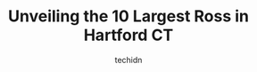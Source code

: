 ---
layout: ampstory
image: https://i0.wp.com/www.depkes.org/wp-content/uploads/2023/06/ross-0-in-hartford-ct-1685966465.jpeg?resize=640,853
author: techidn
featured: false
description: Discover the impressive array of Ross options in Hartford CT, where you can find 10 of the largest Ross establishments in the area. From renowned classics to hidden gems, Hartford CT offers 
title: Unveiling the 10 Largest Ross in Hartford CT
cover:
   title: Unveiling the 10 Largest Ross in Hartford CT
   subtitle: Rickpate
   background: https://www.depkes.org/wp-content/uploads/2023/06/ross-0-in-hartford-ct-1685966465.jpeg

pages: 
 - layout: thirds
   top: <h1>#1 Dr. Ross A. Benthien, MD MPH</h1>
   bottom: "<p>I love love love Dr. Benthien and  P.A Morgan!  My visits were timely and quick.  They answered all my questions- and got me on the road to recovery without surgical inte</p>"
   background: https://www.depkes.org/wp-content/uploads/2023/06/ross-1-in-hartford-ct-1685966465.jpeg
   backgroundblur: true
 - layout: thirds
   top: <h1>#2 Ross Tax Services</h1>
   bottom: "<p>656 Blue Hills Ave, Hartford, CT 06112, United States</p>"
   background: https://images.unsplash.com/photo-1574169208507-84376144848b?ixlib=rb-4.0.3&ixid=MnwxMjA3fDB8MHxwaG90by1wYWdlfHx8fGVufDB8fHx8&auto=format&fit=crop&w=640&h=853&q=80
   cta:
      link: https://www.depkes.org/blog/unveiling-the-10-largest-ross-in-hartford-ct/
      text: Unveiling the 10 Largest Ross in Hartford CT
 - layout: thirds
   top: <h1>#3 Way Low Discount</h1>
   bottom: "<p>202 Farmington Ave, Hartford, CT 06105, United States</p>"
   background: https://images.unsplash.com/photo-1489648022186-8f49310909a0?ixlib=rb-4.0.3&ixid=MnwxMjA3fDB8MHxwaG90by1wYWdlfHx8fGVufDB8fHx8&auto=format&fit=crop&w=640&h=853&q=80
   cta:
      link: https://www.depkes.org/blog/unveiling-the-10-largest-ross-in-hartford-ct/
      text: Unveiling the 10 Largest Ross in Hartford CT
 - layout: thirds
   top: <h1>#4 Ross Jack W MD</h1>
   bottom: "<p>80 Seymour St # 5037, Hartford, CT 06115, United States</p>"
   background: https://images.unsplash.com/photo-1615749413727-825b59a857b5?ixlib=rb-4.0.3&ixid=MnwxMjA3fDB8MHxwaG90by1wYWdlfHx8fGVufDB8fHx8&auto=format&fit=crop&w=640&h=853&q=80
   cta:
      link: https://www.depkes.org/blog/unveiling-the-10-largest-ross-in-hartford-ct/
      text: Unveiling the 10 Largest Ross in Hartford CT
 - layout: thirds
   top: <h1>#5 Ross W. Cleveland, MD</h1>
   bottom: "<p>282 Washington St, Hartford, CT 06106, United States</p>"
   background: https://images.unsplash.com/photo-1595364397663-fca4f075d796?ixlib=rb-4.0.3&ixid=MnwxMjA3fDB8MHxwaG90by1wYWdlfHx8fGVufDB8fHx8&auto=format&fit=crop&w=640&h=853&q=80
   cta:
      link: https://www.depkes.org/blog/unveiling-the-10-largest-ross-in-hartford-ct/
      text: Unveiling the 10 Largest Ross in Hartford CT
 - layout: thirds
   top: <h1>#6 Daniel Ross</h1>
   bottom: "<p>149 Deming St, Manchester, CT 060421731, United States</p>"
   background: https://images.unsplash.com/photo-1553949345-eb786bb3f7ba?ixlib=rb-4.0.3&ixid=MnwxMjA3fDB8MHxwaG90by1wYWdlfHx8fGVufDB8fHx8&auto=format&fit=crop&w=640&h=853&q=80
   cta:
      link: https://www.depkes.org/blog/unveiling-the-10-largest-ross-in-hartford-ct/
      text: Unveiling the 10 Largest Ross in Hartford CT
 - layout: thirds
   top: <h1>#7 Jennifer Ross</h1>
   bottom: "<p>30 Jordan Ln, Wethersfield, CT 06109, United States</p>"
   background: https://images.unsplash.com/photo-1496096265110-f83ad7f96608?ixlib=rb-4.0.3&ixid=MnwxMjA3fDB8MHxwaG90by1wYWdlfHx8fGVufDB8fHx8&auto=format&fit=crop&w=640&h=853&q=80
   cta:
      link: https://www.depkes.org/blog/unveiling-the-10-largest-ross-in-hartford-ct/
      text: Unveiling the 10 Largest Ross in Hartford CT
 - layout: thirds
   middle: Continue reading...
   background: https://images.unsplash.com/photo-1609083590460-7b8cc0ca65f8?ixlib=rb-4.0.3&ixid=MnwxMjA3fDB8MHxwaG90by1wYWdlfHx8fGVufDB8fHx8&auto=format&fit=crop&w=640&h=853&q=80
   cta:
      link: https://www.depkes.org/blog/unveiling-the-10-largest-ross-in-hartford-ct/
      text: Unveiling the 10 Largest Ross in Hartford CT
      
---